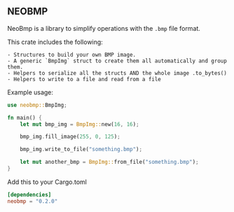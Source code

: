 NEOBMP
---
NeoBmp is a library to simplify operations with the `.bmp` file format.

This crate includes the following:

    - Structures to build your own BMP image.
    - A generic `BmpImg` struct to create them all automatically and group them.
    - Helpers to serialize all the structs AND the whole image .to_bytes()
    - Helpers to write to a file and read from a file

Example usage:

```rust
use neobmp::BmpImg;

fn main() {
    let mut bmp_img = BmpImg::new(16, 16);

    bmp_img.fill_image(255, 0, 125);

    bmp_img.write_to_file("something.bmp");

    let mut another_bmp = BmpImg::from_file("something.bmp");
}
```

Add this to your Cargo.toml
```toml
[dependencies]
neobmp = "0.2.0"
```